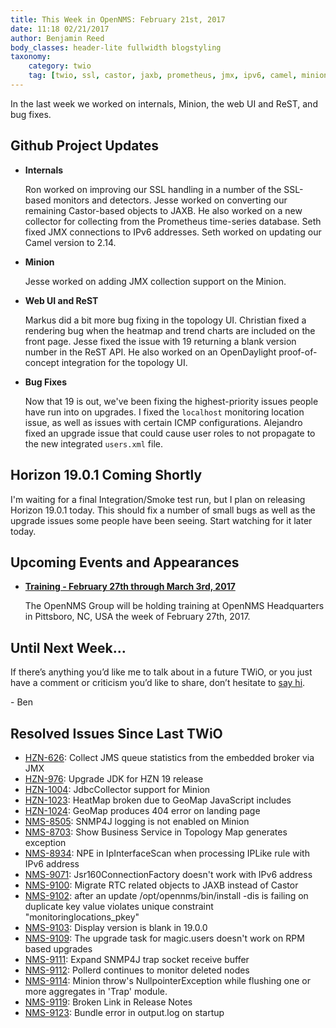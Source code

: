 ```yaml
---
title: This Week in OpenNMS: February 21st, 2017
date: 11:18 02/21/2017
author: Benjamin Reed
body_classes: header-lite fullwidth blogstyling
taxonomy:
    category: twio
    tag: [twio, ssl, castor, jaxb, prometheus, jmx, ipv6, camel, minion, topology, heatmap, trend charts, rest, opendaylight, upgrades, icmp, users, roles, bug fixes, training]
---
```


In the last week we worked on internals, Minion, the web UI and ReST, and bug fixes.

<!-- git log --all --no-merges --since='2017-02-13 00:00:00' --until='2017-02-21 00:00:00' --format='%Cblue%ai %Cgreen%aN %Cred%d %Creset%s %Cblue(%H)' | sort | less -R -->

## Github Project Updates

* __Internals__

  Ron worked on improving our SSL handling in a number of the SSL-based monitors and detectors.  Jesse worked on converting our remaining Castor-based objects to JAXB.  He also worked on a new collector for collecting from the Prometheus time-series database.  Seth fixed JMX connections to IPv6 addresses.  Seth worked on updating our Camel version to 2.14.

* __Minion__

  Jesse worked on adding JMX collection support on the Minion.

* __Web UI and ReST__

  Markus did a bit more bug fixing in the topology UI.  Christian fixed a rendering bug when the heatmap and trend charts are included on the front page.  Jesse fixed the issue with 19 returning a blank version number in the ReST API.  He also worked on an OpenDaylight proof-of-concept integration for the topology UI.

* __Bug Fixes__

  Now that 19 is out, we've been fixing the highest-priority issues people have run into on upgrades.  I fixed the `localhost` monitoring location issue, as well as issues with certain ICMP configurations.  Alejandro fixed an upgrade issue that could cause user roles to not propagate to the new integrated `users.xml` file.


## Horizon 19.0.1 Coming Shortly

I'm waiting for a final Integration/Smoke test run, but I plan on releasing Horizon 19.0.1 today.  This should fix a number of small bugs as well as the upgrade issues some people have been seeing.  Start watching for it later today.


## Upcoming Events and Appearances

* __[Training - February 27th through March 3rd, 2017](https://www.opennms.com/opennms-training-dates-announced-for-february-2017/)__

  The OpenNMS Group will be holding training at OpenNMS Headquarters in Pittsboro, NC, USA the week of February 27th, 2017.

## Until Next Week…

If there’s anything you’d like me to talk about in a future TWiO, or you just have a comment or criticism you’d like to share, don’t hesitate to [say hi](mailto:twio@opennms.org).

\- Ben

## Resolved Issues Since Last TWiO

* [HZN-626](https://issues.opennms.org/browse/HZN-626): Collect JMS queue statistics from the embedded broker via JMX
* [HZN-976](https://issues.opennms.org/browse/HZN-976): Upgrade JDK for HZN 19 release
* [HZN-1004](https://issues.opennms.org/browse/HZN-1004): JdbcCollector support for Minion
* [HZN-1023](https://issues.opennms.org/browse/HZN-1023): HeatMap broken due to GeoMap JavaScript includes
* [HZN-1024](https://issues.opennms.org/browse/HZN-1024): GeoMap produces 404 error on landing page
* [NMS-8505](https://issues.opennms.org/browse/NMS-8505): SNMP4J logging is not enabled on Minion
* [NMS-8703](https://issues.opennms.org/browse/NMS-8703): Show Business Service in Topology Map generates exception
* [NMS-8934](https://issues.opennms.org/browse/NMS-8934): NPE in IpInterfaceScan when processing IPLike rule with IPv6 address
* [NMS-9071](https://issues.opennms.org/browse/NMS-9071): Jsr160ConnectionFactory doesn't work with IPv6 address
* [NMS-9100](https://issues.opennms.org/browse/NMS-9100): Migrate RTC related objects to JAXB instead of Castor
* [NMS-9102](https://issues.opennms.org/browse/NMS-9102): after an update /opt/opennms/bin/install -dis is failing on duplicate key value violates unique constraint "monitoringlocations_pkey"
* [NMS-9103](https://issues.opennms.org/browse/NMS-9103): Display version is blank in 19.0.0
* [NMS-9109](https://issues.opennms.org/browse/NMS-9109): The upgrade task for magic.users doesn't work on RPM based upgrades
* [NMS-9111](https://issues.opennms.org/browse/NMS-9111): Expand SNMP4J trap socket receive buffer
* [NMS-9112](https://issues.opennms.org/browse/NMS-9112): Pollerd continues to monitor deleted nodes
* [NMS-9114](https://issues.opennms.org/browse/NMS-9114): Minion throw's NullpointerException while flushing one or more aggregates in 'Trap' module.
* [NMS-9119](https://issues.opennms.org/browse/NMS-9119): Broken Link in Release Notes
* [NMS-9123](https://issues.opennms.org/browse/NMS-9123): Bundle error in output.log on startup

<!--
  https://github.com/OpenNMS/twio-fodder/blob/master/scripts/twio-issues-list.pl
-->
